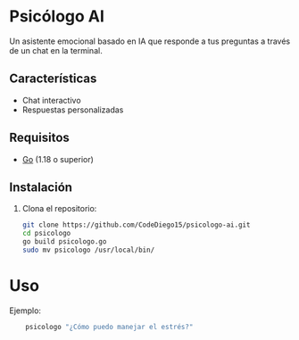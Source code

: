 # Psicólogo AI

Un asistente emocional basado en IA que responde a tus preguntas a través de un chat en la terminal.

## Características

- Chat interactivo
- Respuestas personalizadas

## Requisitos

- [Go](https://golang.org/dl/) (1.18 o superior)

## Instalación

1. Clona el repositorio:

   ```bash
   git clone https://github.com/CodeDiego15/psicologo-ai.git
   cd psicologo
   go build psicologo.go
   sudo mv psicologo /usr/local/bin/
   ```
# Uso

Ejemplo: 
```bash 
    psicologo "¿Cómo puedo manejar el estrés?"
```
